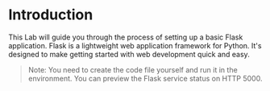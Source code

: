 # Introduction

This Lab will guide you through the process of setting up a basic Flask application. Flask is a lightweight web application framework for Python. It's designed to make getting started with web development quick and easy.

> Note: You need to create the code file yourself and run it in the environment. You can preview the Flask service status on HTTP 5000.
